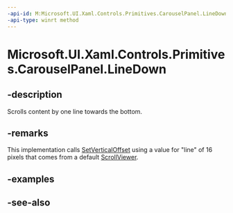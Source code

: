 ```yaml
---
-api-id: M:Microsoft.UI.Xaml.Controls.Primitives.CarouselPanel.LineDown
-api-type: winrt method
---
```


<!-- Method syntax
public void LineDown()
-->

# Microsoft.UI.Xaml.Controls.Primitives.CarouselPanel.LineDown

## -description
Scrolls content by one line towards the bottom.

## -remarks
This implementation calls [SetVerticalOffset](carouselpanel_setverticaloffset_1333703417.md) using a value for "line" of 16 pixels that comes from a default [ScrollViewer](../microsoft.ui.xaml.controls/scrollviewer.md).

## -examples

## -see-also

